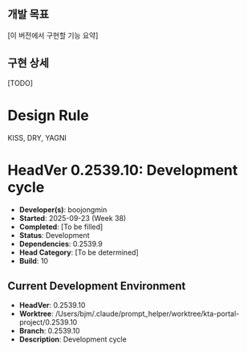 ## 개발 목표
[이 버전에서 구현할 기능 요약]

## 구현 상세
[TODO]


# Design Rule
KISS, DRY, YAGNI

# HeadVer 0.2539.10: Development cycle

- **Developer(s)**: boojongmin
- **Started**: 2025-09-23 (Week 38)
- **Completed**: [To be filled]
- **Status**: Development
- **Dependencies**: 0.2539.9
- **Head Category**: [To be determined]
- **Build**: 10

## Current Development Environment
- **HeadVer**: 0.2539.10
- **Worktree**: /Users/bjm/.claude/prompt_helper/worktree/kta-portal-project/0.2539.10
- **Branch**: 0.2539.10
- **Description**: Development cycle
